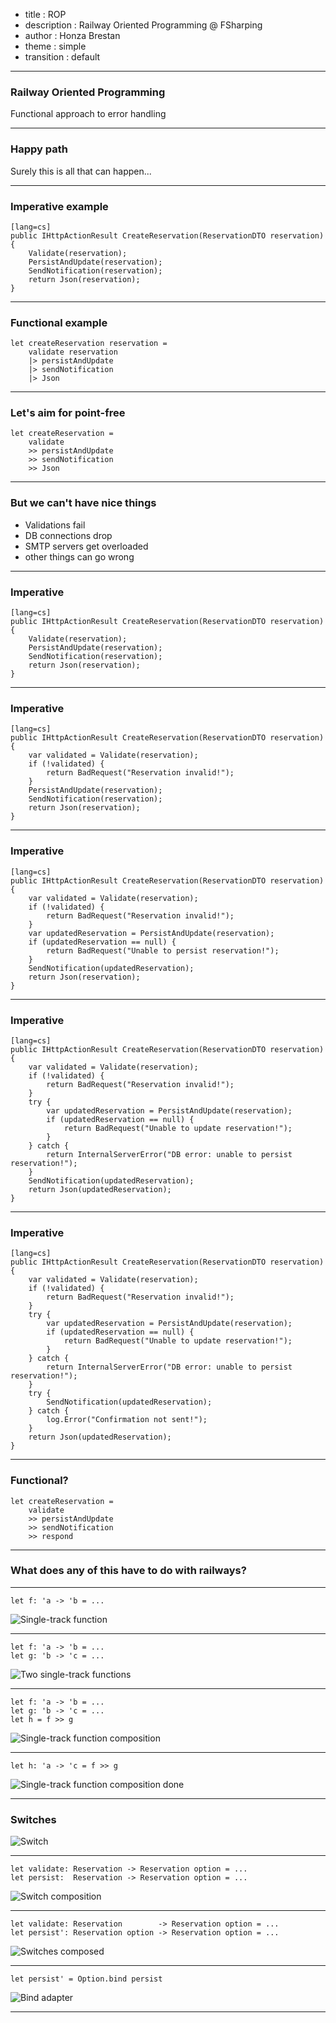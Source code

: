 - title : ROP
- description : Railway Oriented Programming @ FSharping
- author : Honza Brestan
- theme : simple
- transition : default

***

### Railway Oriented Programming

Functional approach to error handling

***

### Happy path

Surely this is all that can happen...

---

### Imperative example

    [lang=cs]
    public IHttpActionResult CreateReservation(ReservationDTO reservation)
    {
        Validate(reservation);
        PersistAndUpdate(reservation);
        SendNotification(reservation);
        return Json(reservation);
    }

---

### Functional example

    let createReservation reservation =
        validate reservation
        |> persistAndUpdate
        |> sendNotification
        |> Json

---

### Let's aim for point-free

    let createReservation =
        validate
        >> persistAndUpdate
        >> sendNotification
        >> Json

***

### But we can't have nice things

- Validations fail
- DB connections drop
- SMTP servers get overloaded
- other things can go wrong

---

### Imperative

    [lang=cs]
    public IHttpActionResult CreateReservation(ReservationDTO reservation) {
        Validate(reservation);
        PersistAndUpdate(reservation);
        SendNotification(reservation);
        return Json(reservation);
    }

---

### Imperative

    [lang=cs]
    public IHttpActionResult CreateReservation(ReservationDTO reservation) {
        var validated = Validate(reservation);
        if (!validated) {
            return BadRequest("Reservation invalid!");
        }
        PersistAndUpdate(reservation);
        SendNotification(reservation);
        return Json(reservation);
    }

---

### Imperative

    [lang=cs]
    public IHttpActionResult CreateReservation(ReservationDTO reservation)
    {
        var validated = Validate(reservation);
        if (!validated) {
            return BadRequest("Reservation invalid!");
        }
        var updatedReservation = PersistAndUpdate(reservation);
        if (updatedReservation == null) {
            return BadRequest("Unable to persist reservation!");
        }
        SendNotification(updatedReservation);
        return Json(reservation);
    }

---

### Imperative

    [lang=cs]
    public IHttpActionResult CreateReservation(ReservationDTO reservation)
    {
        var validated = Validate(reservation);
        if (!validated) {
            return BadRequest("Reservation invalid!");
        }
        try {
            var updatedReservation = PersistAndUpdate(reservation);
            if (updatedReservation == null) {
                return BadRequest("Unable to update reservation!");
            }
        } catch {
            return InternalServerError("DB error: unable to persist reservation!");
        }
        SendNotification(updatedReservation);
        return Json(updatedReservation);
    }

---

### Imperative

    [lang=cs]
    public IHttpActionResult CreateReservation(ReservationDTO reservation)
    {
        var validated = Validate(reservation);
        if (!validated) {
            return BadRequest("Reservation invalid!");
        }
        try {
            var updatedReservation = PersistAndUpdate(reservation);
            if (updatedReservation == null) {
                return BadRequest("Unable to update reservation!");
            }
        } catch {
            return InternalServerError("DB error: unable to persist reservation!");
        }
        try {
            SendNotification(updatedReservation);
        } catch {
            log.Error("Confirmation not sent!");
        }
        return Json(updatedReservation);
    }

---

### Functional?

    let createReservation =
        validate
        >> persistAndUpdate
        >> sendNotification
        >> respond

***

### What does any of this have to do with railways?

---

    let f: 'a -> 'b = ...

![Single-track function](images/f1.png)

---

    let f: 'a -> 'b = ...
    let g: 'b -> 'c = ...

![Two single-track functions](images/f1f2.png)

---

    let f: 'a -> 'b = ...
    let g: 'b -> 'c = ...
    let h = f >> g

![Single-track function composition](images/f1compf2.png)

---

    let h: 'a -> 'c = f >> g

![Single-track function composition done](images/f3.png)

---

### Switches

![Switch](images/switch.png)

---

    let validate: Reservation -> Reservation option = ...
    let persist:  Reservation -> Reservation option = ...

![Switch composition](images/switchcomp.png)

---

    let validate: Reservation        -> Reservation option = ...
    let persist': Reservation option -> Reservation option = ...

![Switches composed](images/switchcomposed.png)

---

    let persist' = Option.bind persist

![Bind adapter](images/bind.png)

***

#
